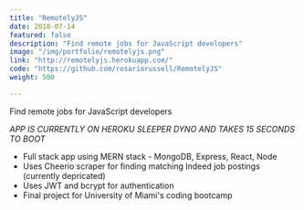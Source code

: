 ```yaml
---
title: "RemotelyJS"
date: 2018-07-14
featured: false
description: "Find remote jobs for JavaScript developers"
image: "/img/portfolio/remotelyjs.png"
link: "http://remotelyjs.herokuapp.com/"
code: "https://github.com/rosariorussell/RemotelyJS"
weight: 500

---
```


Find remote jobs for JavaScript developers

*APP IS CURRENTLY ON HEROKU SLEEPER DYNO AND TAKES 15 SECONDS TO BOOT*

- Full stack app using MERN stack - MongoDB, Express, React, Node
- Uses Cheerio scraper for finding matching Indeed job postings (currently depricated)
- Uses JWT and bcrypt for authentication
- Final project for University of Miami's coding bootcamp
